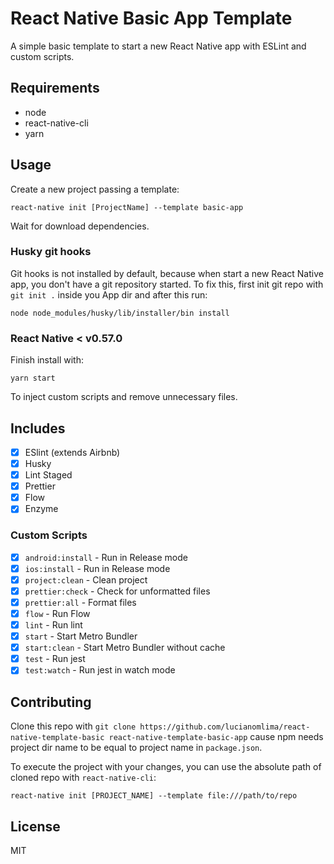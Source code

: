 # React Native Basic App Template

A simple basic template to start a new React Native app with ESLint and custom scripts.

## Requirements

- node
- react-native-cli
- yarn

## Usage

Create a new project passing a template:

```
react-native init [ProjectName] --template basic-app
```

Wait for download dependencies.

### Husky git hooks

Git hooks is not installed by default, because when start a new React Native app, you don't have a git repository started.
To fix this, first init git repo with `git init .` inside you App dir and after this run:

```
node node_modules/husky/lib/installer/bin install
```

### React Native < v0.57.0
Finish install with:

```
yarn start
```

To inject custom scripts and remove unnecessary files.

## Includes

- [x] ESlint (extends Airbnb)
- [x] Husky
- [x] Lint Staged
- [x] Prettier
- [x] Flow
- [x] Enzyme

### Custom Scripts

- [x] `android:install` - Run in Release mode
- [x] `ios:install` - Run in Release mode
- [x] `project:clean` - Clean project
- [x] `prettier:check` - Check for unformatted files
- [x] `prettier:all` - Format files
- [x] `flow` - Run Flow
- [x] `lint` - Run lint
- [x] `start` - Start Metro Bundler
- [x] `start:clean` - Start Metro Bundler without cache
- [x] `test` - Run jest
- [x] `test:watch` - Run jest in watch mode

## Contributing

Clone this repo with `git clone https://github.com/lucianomlima/react-native-template-basic react-native-template-basic-app` cause npm needs project dir name to be equal to project name in `package.json`.

To execute the project with your changes, you can use the absolute path of cloned repo with `react-native-cli`:

```
react-native init [PROJECT_NAME] --template file:///path/to/repo
```

## License

MIT
